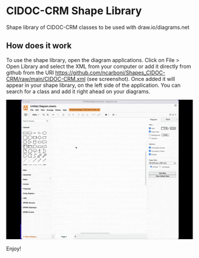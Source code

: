 # CIDOC-CRM Shape Library


Shape library of CIDOC-CRM classes to be used with draw.io/diagrams.net


## How does it work

To use the shape library, open the diagram applications. Click on File > Open Library and select the XML from your computer or add it directly from github from the URI https://github.com/ncarboni/Shapes_CIDOC-CRM/raw/main/CIDOC-CRM.xml (see screenshot). Once added it will appear in your shape library, on the left side of the application. You can search for a class and add it right ahead on your diagrams.


![](screenshots/use.gif)



Enjoy!






